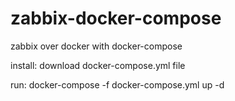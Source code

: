 # zabbix-docker-compose
zabbix over docker with docker-compose


install:
download docker-compose.yml file

run:
docker-compose -f docker-compose.yml up -d
